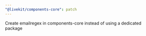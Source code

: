 ```yaml
---
"@livekit/components-core": patch
---
```


Create emailregex in components-core instead of using a dedicated package
